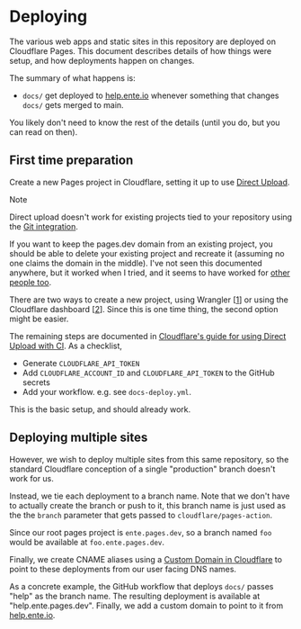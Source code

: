 # Deploying

The various web apps and static sites in this repository are deployed on
Cloudflare Pages. This document describes details of how things were setup, and
how deployments happen on changes.

The summary of what happens is:

* `docs/` get deployed to [help.ente.io](https://help.ente.io) whenever
  something that changes `docs/` gets merged to main.

You likely don't need to know the rest of the details (until you do, but you can
read on then).

## First time preparation

Create a new Pages project in Cloudflare, setting it up to use [Direct
Upload](https://developers.cloudflare.com/pages/get-started/direct-upload/).

> [!NOTE]
>
> Direct upload doesn't work for existing projects tied to your repository using
> the [Git
> integration](https://developers.cloudflare.com/pages/get-started/git-integration/).
>
> If you want to keep the pages.dev domain from an existing project, you should
> be able to delete your existing project and recreate it (assuming no one
> claims the domain in the middle). I've not seen this documented anywhere, but
> it worked when I tried, and it seems to have worked for [other people
> too](https://community.cloudflare.com/t/linking-git-repo-to-existing-cf-pages-project/530888).


There are two ways to create a new project, using Wrangler
[[1](https://github.com/cloudflare/pages-action/issues/51)] or using the
Cloudflare dashboard
[[2](https://github.com/cloudflare/pages-action/issues/115)]. Since this is one
time thing, the second option might be easier.

The remaining steps are documented in [Cloudflare's guide for using Direct
Upload with
CI](https://developers.cloudflare.com/pages/how-to/use-direct-upload-with-continuous-integration/).
As a checklist,

- Generate `CLOUDFLARE_API_TOKEN`
- Add `CLOUDFLARE_ACCOUNT_ID` and `CLOUDFLARE_API_TOKEN` to the GitHub secrets
- Add your workflow. e.g. see `docs-deploy.yml`.

This is the basic setup, and should already work.

## Deploying multiple sites

However, we wish to deploy multiple sites from this same repository, so the
standard Cloudflare conception of a single "production" branch doesn't work for
us.

Instead, we tie each deployment to a branch name. Note that we don't have to
actually create the branch or push to it, this branch name is just used as the
the `branch` parameter that gets passed to `cloudflare/pages-action`.

Since our root pages project is `ente.pages.dev`, so a branch named `foo` would
be available at `foo.ente.pages.dev`.

Finally, we create CNAME aliases using a [Custom Domain in
Cloudflare](https://developers.cloudflare.com/pages/how-to/custom-branch-aliases/)
to point to these deployments from our user facing DNS names.

As a concrete example, the GitHub workflow that deploys `docs/` passes "help" as
the branch name. The resulting deployment is available at "help.ente.pages.dev".
Finally, we add a custom domain to point to it from
[help.ente.io](https://help.ente.io).
